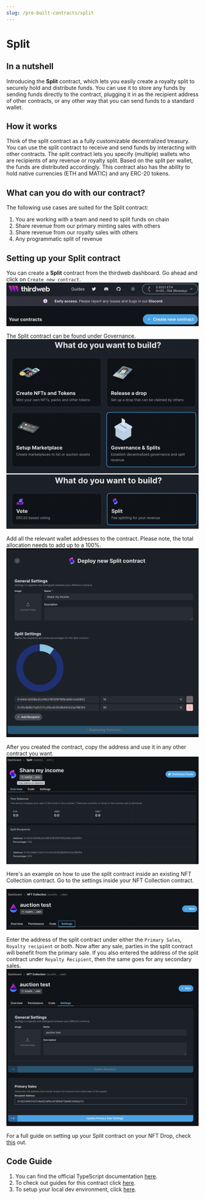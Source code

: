 ```yaml
---
slug: /pre-built-contracts/split
---
```


# Split

## In a nutshell

Introducing the **Split** contract, which lets you easily create a royalty split to securely hold and distribute funds.
You can use it to store any funds by sending funds directly to the contract, plugging it in as the recipient address of other contracts, or any other way that you can send funds to a standard wallet.

## How it works

Think of the split contract as a fully customizable decentralized treasury. You can use the split contract to receive and send funds by interacting with other contracts.
The split contract lets you specify (multiple) wallets who are recipients of any revenue or royalty split. Based on the split per wallet, the funds are distributed accordingly.
This contract also has the ability to hold native currencies (ETH and MATIC) and any ERC-20 tokens.

## What can you do with our contract?

The following use cases are suited for the Split contract:

1. You are working with a team and need to split funds on chain
2. Share revenue from our primary minting sales with others
3. Share revenue from our royalty sales with others
4. Any programmatic split of revenue

## Setting up your Split contract

You can create a **Split** contract from the thirdweb dashboard. Go ahead and click on `Create new contract`.
![Create new contract](./assets/1split.png)

The Split contract can be found under Governance.
![Click on governance](./assets/2split.png)
![Click on split](./assets/3split.png)

Add all the relevant wallet addresses to the contract. Please note, the total allocation needs to add up to a 100%.
![Deploy the split contract](./assets/4split.png)

After you created the contract, copy the address and use it in any other contract you want.
![COPY the split contract](./assets/5split.png)

Here's an example on how to use the split contract inside an existing NFT Collection contract.
Go to the settings inside your NFT Collection contract.

![Go to settings in NFT Collection contract](./assets/6split.png)

Enter the address of the split contract under either the `Primary Sales`, `Royalty recipient` or both.
Now after any sale, parties in the split contract will benefit from the primary sale. If you also entered the address of the split contract under `Royalty Recipient`, then the same goes for any secondary sales.
![Enter split contract address](./assets/7split.png)

For a full guide on setting up your Split contract on your NFT Drop, check [this](/guides/nft-drop-with-revenue-share) out.

## Code Guide

1. You can find the official TypeScript documentation [here](https://docs.thirdweb.com/typescript/sdk.split).
2. To check out guides for this contract click [here](/guides/split).
3. To setup your local dev environment, click [here](/guides/sdk-guide).
